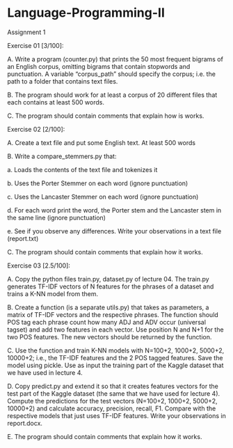 # Language-Programming-II

Assignment 1

Exercise 01 [3/100]: 

A.	Write a program (counter.py) that prints the 50 most frequent bigrams of an English corpus, omitting bigrams that contain stopwords and punctuation. A variable “corpus_path” should specify the corpus; i.e. the path to a folder that contains text files.

B.	The program should work for at least a corpus of 20 different files that each contains at least 500 words. 

C.	The program should contain comments that explain how is works.


Exercise 02 [2/100]: 

A.	Create a text file and put some English text. At least 500 words

B.	Write a compare_stemmers.py that:

a.	Loads the contents of the text file and tokenizes it

b.	Uses the Porter Stemmer on each word (ignore punctuation)

c.	Uses the Lancaster Stemmer on each word (ignore punctuation)

d.	For each word print the word, the Porter stem and the Lancaster stem in the same line (ignore punctuation)

e.	See if you observe any differences. Write your observations in a text file (report.txt)

C.	The program should contain comments that explain how it works.


Exercise 03 [2.5/100]:

A.	Copy the python files train.py, dataset.py of lecture 04. The train.py generates TF-IDF vectors of N features for the phrases of a dataset and trains a K-NN model from them. 

B.	Create a function (is a separate utils.py) that takes as parameters, a matrix of TF-IDF vectors and the respective phrases.  The function should POS tag each phrase count how many ADJ and ADV occur (universal tagset) and add two features in each vector. Use position N and N+1 for the two POS features. The new vectors should be returned by the function.

C.	Use the function and train K-NN models with N=100+2, 1000+2, 5000+2, 10000+2; i.e., the TF-IDF features and the 2 POS tagged features. Save the model using pickle.  Use as input the training part of the Kaggle dataset that we have used in lecture 4.

D.	Copy predict.py and extend it so that it creates features vectors for the test part of the Kaggle dataset (the same that we have used for lecture 4). Compute the predictions for the test vectors (N=100+2, 1000+2, 5000+2, 10000+2) and calculate accuracy, precision, recall, F1. Compare with the respective models that just uses TF-IDF features. Write your observations in report.docx.

E.	The program should contain comments that explain how it works.
